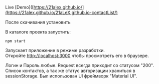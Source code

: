 Live [Demo]([https://21alex.github.io/](https://21alex.github.io/21aLeX.github.io-contactList/)


После скачивания установить 

В каталоге проекта запустить:

`npm start`

Запускает приложение в режиме разработки.\
Откройте [http://localhost:3000](http://localhost:3000) чтобы просмотреть его в браузере.

Логин и Пароль любые. Request всегда приходит со статусом "200".
Список контактов, а так же статус авторизации храниться в sessionStorage.
Был использован UI фреймворк "Material UI".

